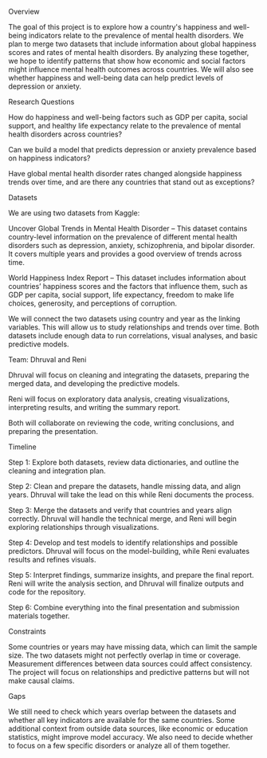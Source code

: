 Overview

The goal of this project is to explore how a country's happiness and well-being indicators relate to the prevalence of mental health disorders. We plan to merge two datasets that include information about global happiness scores and rates of mental health disorders. By analyzing these together, we hope to identify patterns that show how economic and social factors might influence mental health outcomes across countries. We will also see whether happiness and well-being data can help predict levels of depression or anxiety.

Research Questions

How do happiness and well-being factors such as GDP per capita, social support, and healthy life expectancy relate to the prevalence of mental health disorders across countries?

Can we build a model that predicts depression or anxiety prevalence based on happiness indicators?

Have global mental health disorder rates changed alongside happiness trends over time, and are there any countries that stand out as exceptions?

Datasets

We are using two datasets from Kaggle:

Uncover Global Trends in Mental Health Disorder – This dataset contains country-level information on the prevalence of different mental health disorders such as depression, anxiety, schizophrenia, and bipolar disorder. It covers multiple years and provides a good overview of trends across time.

World Happiness Index Report – This dataset includes information about countries’ happiness scores and the factors that influence them, such as GDP per capita, social support, life expectancy, freedom to make life choices, generosity, and perceptions of corruption.

We will connect the two datasets using country and year as the linking variables. This will allow us to study relationships and trends over time. Both datasets include enough data to run correlations, visual analyses, and basic predictive models.

Team: Dhruval and Reni

Dhruval will focus on cleaning and integrating the datasets, preparing the merged data, and developing the predictive models.

Reni will focus on exploratory data analysis, creating visualizations, interpreting results, and writing the summary report.

Both will collaborate on reviewing the code, writing conclusions, and preparing the presentation.

Timeline

Step 1: Explore both datasets, review data dictionaries, and outline the cleaning and integration plan.

Step 2: Clean and prepare the datasets, handle missing data, and align years. Dhruval will take the lead on this while Reni documents the process.

Step 3: Merge the datasets and verify that countries and years align correctly. Dhruval will handle the technical merge, and Reni will begin exploring relationships through visualizations.

Step 4: Develop and test models to identify relationships and possible predictors. Dhruval will focus on the model-building, while Reni evaluates results and refines visuals.

Step 5: Interpret findings, summarize insights, and prepare the final report. Reni will write the analysis section, and Dhruval will finalize outputs and code for the repository.

Step 6: Combine everything into the final presentation and submission materials together.

Constraints

Some countries or years may have missing data, which can limit the sample size. The two datasets might not perfectly overlap in time or coverage. Measurement differences between data sources could affect consistency. The project will focus on relationships and predictive patterns but will not make causal claims.

Gaps

We still need to check which years overlap between the datasets and whether all key indicators are available for the same countries. Some additional context from outside data sources, like economic or education statistics, might improve model accuracy. We also need to decide whether to focus on a few specific disorders or analyze all of them together.
